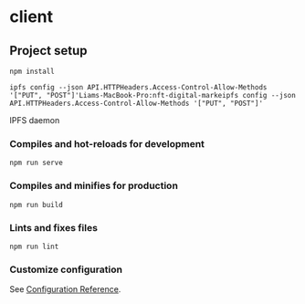 # client

## Project setup
```
npm install

ipfs config --json API.HTTPHeaders.Access-Control-Allow-Methods '["PUT", "POST"]'Liams-MacBook-Pro:nft-digital-markeipfs config --json API.HTTPHeaders.Access-Control-Allow-Methods '["PUT", "POST"]'
```
IPFS daemon

### Compiles and hot-reloads for development
```
npm run serve
```

### Compiles and minifies for production
```
npm run build
```

### Lints and fixes files
```
npm run lint
```

### Customize configuration
See [Configuration Reference](https://cli.vuejs.org/config/).
